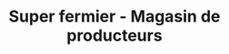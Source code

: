 ---
title: "Super fermier - Magasin de producteurs"
url: /bar-le-duc/super-fermier-magasin-de-producteurs/
shop: commodité
---